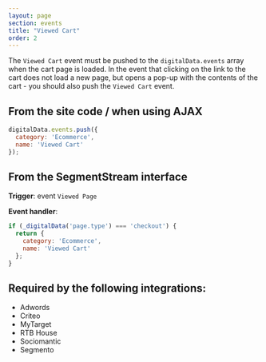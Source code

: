 ```yaml
---
layout: page
section: events
title: "Viewed Cart"
order: 2
---
```

The `Viewed Cart` event must be pushed to the `digitalData.events` array when the cart page is loaded. In the event that clicking on the link to the cart does not load a new page, but opens a pop-up with the contents of the cart - you should also push the `Viewed Cart` event.

## From the site code / when using AJAX
```javascript
digitalData.events.push({
  category: 'Ecommerce',
  name: 'Viewed Cart'
});
```

## From the SegmentStream interface
**Trigger**: event `Viewed Page`

**Event handler**:
```javascript
if (_digitalData('page.type') === 'checkout') {
  return {
    category: 'Ecommerce',
    name: 'Viewed Cart'
  };
}
```

## Required by the following integrations:
* Adwords
* Criteo
* MyTarget
* RTB House
* Sociomantic
* Segmento
